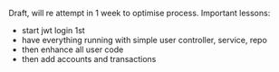 Draft, will re attempt in 1 week to optimise process.
Important lessons:
- start jwt login 1st
- have everything running with simple user controller, service, repo
- then enhance all user code
- then add accounts and transactions
